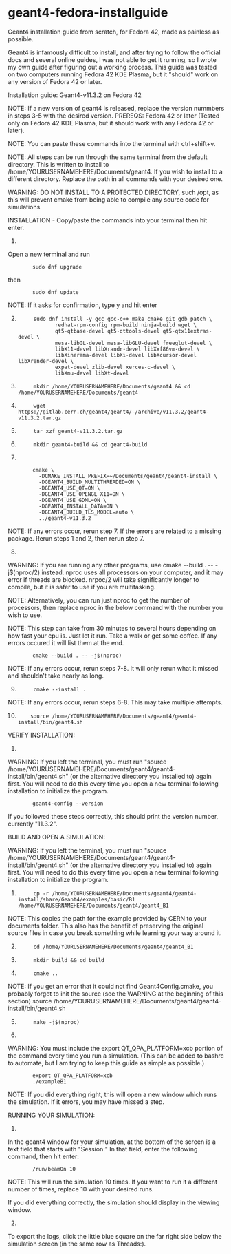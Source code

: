 # geant4-fedora-installguide
Geant4 installation guide from scratch, for Fedora 42, made as painless as possible.

Geant4 is infamously difficult to install, and after trying to follow the official docs and several online guides, I was not able to get it running, so I wrote my own guide after figuring out a working process.
This guide was tested on two computers running Fedora 42 KDE Plasma, but it "should" work on any version of Fedora 42 or later.

Installation guide: Geant4-v11.3.2 on Fedora 42

NOTE: If a new version of geant4 is released, replace the version nummbers in steps 3-5 with the desired version.
PREREQS: Fedora 42 or later (Tested only on Fedora 42 KDE Plasma, but it should work with any Fedora 42 or later).

NOTE: You can paste these commands into the terminal with ctrl+shift+v.

NOTE: All steps can be run through the same terminal from the default directory. This is written to install to
/home/YOURUSERNAMEHERE/Documents/geant4. If you wish to install to a different directory. Replace the path in all
commands with your desired one.

WARNING: DO NOT INSTALL TO A PROTECTED DIRECTORY, such /opt, as this will prevent cmake from being able to compile
            any source code for simulations.


INSTALLATION - Copy/paste the commands into your terminal then hit enter.

1.

Open a new terminal and run

            sudo dnf upgrade
            
then

            sudo dnf update

NOTE: If it asks for confirmation, type y and hit enter

2.
            sudo dnf install -y gcc gcc-c++ make cmake git gdb patch \
                   redhat-rpm-config rpm-build ninja-build wget \
                   qt5-qtbase-devel qt5-qttools-devel qt5-qtx11extras-devel \
                   mesa-libGL-devel mesa-libGLU-devel freeglut-devel \
                   libX11-devel libXrandr-devel libXxf86vm-devel \
                   libXinerama-devel libXi-devel libXcursor-devel libXrender-devel \
                   expat-devel zlib-devel xerces-c-devel \
                   libXmu-devel libXt-devel


3.
            mkdir /home/YOURUSERNAMEHERE/Documents/geant4 && cd /home/YOURUSERNAMEHERE/Documents/geant4

4.
            wget https://gitlab.cern.ch/geant4/geant4/-/archive/v11.3.2/geant4-v11.3.2.tar.gz

5.
            tar xzf geant4-v11.3.2.tar.gz

6.
            mkdir geant4-build && cd geant4-build

8.

            cmake \
              -DCMAKE_INSTALL_PREFIX=~/Documents/geant4/geant4-install \
              -DGEANT4_BUILD_MULTITHREADED=ON \
              -DGEANT4_USE_QT=ON \
              -DGEANT4_USE_OPENGL_X11=ON \
              -DGEANT4_USE_GDML=ON \
              -DGEANT4_INSTALL_DATA=ON \
              -DGEANT4_BUILD_TLS_MODEL=auto \
              ../geant4-v11.3.2

NOTE: If any errors occur, rerun step 7. If the errors are related to a missing package. Rerun steps 1 and 2, then rerun step 7.

8.

WARNING: If you are running any other programs, use cmake --build . -- -j$(nproc/2) instead. nproc uses all processors on your computer, and it may error if threads are blocked. nrpoc/2 will take significantly longer to compile, but it is safer to use if you are multitasking.

NOTE: Alternatively, you can run just nproc to get the number of processors, then replace nproc in the below command with the number you wish to use.

NOTE: This step can take from 30 minutes to several hours depending on how fast your cpu is. Just let it run. Take a walk or get some coffee. If any errors occured it will list them at the end.


            cmake --build . -- -j$(nproc)

NOTE: If any errors occur, rerun steps 7-8. It will only rerun what it missed and shouldn't take nearly as long.

9.
            cmake --install .

NOTE: If any errors occur, rerun steps 6-8. This may take multiple attempts.

10.
            source /home/YOURUSERNAMEHERE/Documents/geant4/geant4-install/bin/geant4.sh

VERIFY INSTALLATION:

1.

WARNING: If you left the terminal, you must run "source /home/YOURUSERNAMEHERE/Documents/geant4/geant4-install/bin/geant4.sh" (or the alternative directory you installed to) again first. You will need to do this every time you open a new terminal following installation to initialize the program.

            geant4-config --version

If you followed these steps correctly, this should print the version number, currently "11.3.2".

BUILD AND OPEN A SIMULATION:

WARNING: If you left the terminal, you must run "source /home/YOURUSERNAMEHERE/Documents/geant4/geant4-install/bin/geant4.sh" (or the alternative directory you installed to) again first. You will need to do this every time you open a new terminal following installation to initialize the program.

1.
            cp -r /home/YOURUSERNAMEHERE/Documents/geant4/geant4-install/share/Geant4/examples/basic/B1 /home/YOURUSERNAMEHERE/Documents/geant4/geant4_B1

NOTE: This copies the path for the example provided by CERN to your documents folder. This also has the benefit of preserving the original source files in case you break something while learning your way around it.

2.
            cd /home/YOURUSERNAMEHERE/Documents/geant4/geant4_B1

3.
            mkdir build && cd build

4.
            cmake ..

NOTE: If you get an error that it could not find Geant4Config.cmake, you probably forgot to init the source (see the WARNING at the beginning of this section)
source /home/YOURUSERNAMEHERE/Documents/geant4/geant4-install/bin/geant4.sh

5.
            make -j$(nproc)

6.
WARNING: You must include the export QT_QPA_PLATFORM=xcb portion of the command every time you run a simulation. (This can be added to bashrc to automate, but I am trying to keep this guide as simple as possible.)

            export QT_QPA_PLATFORM=xcb
            ./exampleB1

NOTE: If you did everything right, this will open a new window which runs the simulation. If it errors, you may have missed a step.

RUNNING YOUR SIMULATION:

1.
In the geant4 window for your simulation, at the bottom of the screen is a text field that starts with "Session:"
In that field, enter the following command, then hit enter:

            /run/beamOn 10
  
NOTE: This will run the simulation 10 times. If you want to run it a different number of times, replace 10 with your desired runs.

If you did everything correctly, the simulation should display in the viewing window.

2.
To export the logs, click the little blue square on the far right side below the simulation screen (in the same row as Threads:).
